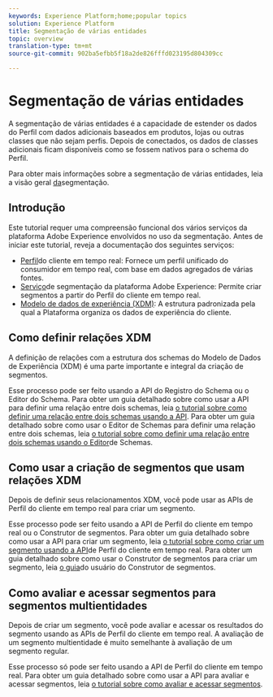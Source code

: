 ```yaml
---
keywords: Experience Platform;home;popular topics
solution: Experience Platform
title: Segmentação de várias entidades
topic: overview
translation-type: tm+mt
source-git-commit: 902ba5efbb5f18a2de826fffd023195d804309cc

---
```



# Segmentação de várias entidades

A segmentação de várias entidades é a capacidade de estender os dados do Perfil com dados adicionais baseados em produtos, lojas ou outras classes que não sejam perfis. Depois de conectados, os dados de classes adicionais ficam disponíveis como se fossem nativos para o schema do Perfil.

Para obter mais informações sobre a segmentação de várias entidades, leia a visão geral [da](./home.md)segmentação.

## Introdução

Este tutorial requer uma compreensão funcional dos vários serviços da plataforma Adobe Experience envolvidos no uso da segmentação. Antes de iniciar este tutorial, reveja a documentação dos seguintes serviços:

- [Perfil](../profile/home.md)do cliente em tempo real: Fornece um perfil unificado do consumidor em tempo real, com base em dados agregados de várias fontes.
- [Serviço](./home.md)de segmentação da plataforma Adobe Experience: Permite criar segmentos a partir do Perfil do cliente em tempo real.
- [Modelo de dados de experiência (XDM)](../xdm/home.md): A estrutura padronizada pela qual a Plataforma organiza os dados de experiência do cliente.

## Como definir relações XDM

A definição de relações com a estrutura dos schemas do Modelo de Dados de Experiência (XDM) é uma parte importante e integral da criação de segmentos.

Esse processo pode ser feito usando a API do Registro do Schema ou o Editor do Schema. Para obter um guia detalhado sobre como usar a API para definir uma relação entre dois schemas, leia [o tutorial sobre como definir uma relação entre dois schemas usando a API](../xdm/tutorials/relationship-api.md). Para obter um guia detalhado sobre como usar o Editor de Schemas para definir uma relação entre dois schemas, leia [o tutorial sobre como definir uma relação entre dois schemas usando o Editor](../xdm/tutorials/relationship-ui.md)de Schemas.

## Como usar a criação de segmentos que usam relações XDM

Depois de definir seus relacionamentos XDM, você pode usar as APIs de Perfil do cliente em tempo real para criar um segmento.

Esse processo pode ser feito usando a API de Perfil do cliente em tempo real ou o Construtor de segmentos. Para obter um guia detalhado sobre como usar a API para criar um segmento, leia [o tutorial sobre como criar um segmento usando a API](./tutorials/create-a-segment.md)de Perfil do cliente em tempo real. Para obter um guia detalhado sobre como usar o Construtor de segmentos para criar um segmento, leia [o guia](./ui/overview.md)do usuário do Construtor de segmentos.

## Como avaliar e acessar segmentos para segmentos multientidades

Depois de criar um segmento, você pode avaliar e acessar os resultados do segmento usando as APIs de Perfil do cliente em tempo real. A avaliação de um segmento multientidade é muito semelhante à avaliação de um segmento regular.

Esse processo só pode ser feito usando a API de Perfil do cliente em tempo real. Para obter um guia detalhado sobre como usar a API para avaliar e acessar segmentos, leia [o tutorial sobre como avaliar e acessar segmentos](./tutorials/evaluate-a-segment.md).